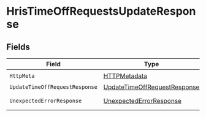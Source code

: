 # HrisTimeOffRequestsUpdateResponse


## Fields

| Field                                                                                   | Type                                                                                    | Required                                                                                | Description                                                                             |
| --------------------------------------------------------------------------------------- | --------------------------------------------------------------------------------------- | --------------------------------------------------------------------------------------- | --------------------------------------------------------------------------------------- |
| `HttpMeta`                                                                              | [HTTPMetadata](../../Models/Components/HTTPMetadata.md)                                 | :heavy_check_mark:                                                                      | N/A                                                                                     |
| `UpdateTimeOffRequestResponse`                                                          | [UpdateTimeOffRequestResponse](../../Models/Components/UpdateTimeOffRequestResponse.md) | :heavy_minus_sign:                                                                      | TimeOffRequests                                                                         |
| `UnexpectedErrorResponse`                                                               | [UnexpectedErrorResponse](../../Models/Components/UnexpectedErrorResponse.md)           | :heavy_minus_sign:                                                                      | Unexpected error                                                                        |